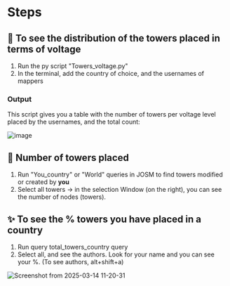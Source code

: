 # Steps 
## 🔌 To see the distribution of the towers placed in terms of voltage
1. Run the py script "Towers_voltage.py"
2. In the terminal, add the country of choice, and the usernames of mappers

### Output
This script gives you a table with the number of towers per voltage level placed by the usernames, and the total count:

![image](https://github.com/user-attachments/assets/5dc2e79c-28f9-4703-84fb-d482826faf3e)

## 🗼 Number of towers placed
1. Run "You_country" or "World" queries in JOSM to find towers modified or created by **you**
2. Select all towers -> in the selection Window (on the right), you can see the number of nodes (towers).

## ✨ To see the % towers you have placed in a country
1. Run query total_towers_country query
2. Select all, and see the authors. Look for your name and you can see your %. (To see authors, alt+shift+a)

![Screenshot from 2025-03-14 11-20-31](https://github.com/user-attachments/assets/ef7ab49c-231a-4b20-b6d3-c3a633d85210)





